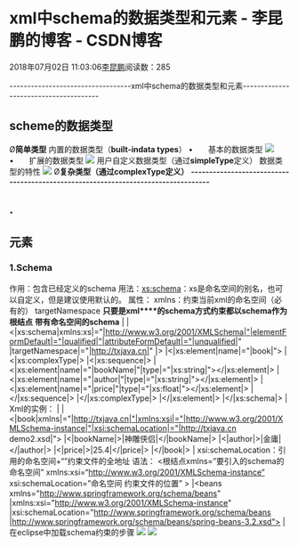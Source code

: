 
# xml中schema的数据类型和元素 - 李昆鹏的博客 - CSDN博客


2018年07月02日 11:03:06[李昆鹏](https://me.csdn.net/weixin_41547486)阅读数：285


----------------------------------xml中schema的数据类型和元素--------------------------------------
## scheme的数据类型
Ø**简单类型**
内置的数据类型（**built-indata types**）
•       基本的数据类型
![](https://img-blog.csdn.net/20180702110001108?watermark/2/text/aHR0cHM6Ly9ibG9nLmNzZG4ubmV0L3dlaXhpbl80MTU0NzQ4Ng==/font/5a6L5L2T/fontsize/400/fill/I0JBQkFCMA==/dissolve/70)
•       扩展的数据类型
![](https://img-blog.csdn.net/20180702110008381?watermark/2/text/aHR0cHM6Ly9ibG9nLmNzZG4ubmV0L3dlaXhpbl80MTU0NzQ4Ng==/font/5a6L5L2T/fontsize/400/fill/I0JBQkFCMA==/dissolve/70)
用户自定义数据类型（通过**simpleType**定义）
数据类型的特性
![](https://img-blog.csdn.net/20180702110015932?watermark/2/text/aHR0cHM6Ly9ibG9nLmNzZG4ubmV0L3dlaXhpbl80MTU0NzQ4Ng==/font/5a6L5L2T/fontsize/400/fill/I0JBQkFCMA==/dissolve/70)
Ø**复杂类型（通过complexType定义）**
**----------------------------------------------------------------------------------**
## .
## 元素
### 1.Schema
作用：包含已经定义的schema
用法：<xs:schema>：xs是命名空间的别名，也可以自定义，但是建议使用默认的。
属性：
xmlns：约束当前xml的命名空间（必有的）
targetNamespace
**只要是xml****的schema方式约束都以schema作为根结点**
**带有命名空间的schema**
|<?xml  version="1.0" encoding="UTF-8"?>
|<|xs:schema|xmlns:xs|="|http://www.w3.org/2001/XMLSchema|"|elementFormDefault|="|qualified|"|attributeFormDefault|="|unqualified|"
|targetNamespace|="|http://txjava.cn|"
|>
|<|xs:element|name|="|book|">
|<|xs:complexType|>
|<|xs:sequence|>
|<|xs:element|name|="|bookName|"|type|="|xs:string|"></|xs:element|>
|<|xs:element|name|="|author|"|type|="|xs:string|"></|xs:element|>
|<|xs:element|name|="|price|"|type|="|xs:float|"></|xs:element|>
|</|xs:sequence|>
|</|xs:complexType|>
|</|xs:element|>
|</|xs:schema|>
|
Xml的实例：
|<?xml  version="1.0" encoding="UTF-8"?>
|<|book|xmlns|="|http://txjava.cn|"|xmlns:xsi|="|http://www.w3.org/2001/XMLSchema-instance|"|xsi:schemaLocation|="|http://txjava.cn demo2.xsd|">
|<|bookName|>|神雕侠侣|</|bookName|>
|<|author|>|金庸|</|author|>
|<|price|>|25.4|</|price|>
|</|book|>
|
xsi:schemaLocation：引用的命名空间+“”约束文件的全地址
语法：
<根结点xmlns=”要引入的schema的命名空间”
xmlns:xsi=“http://www.w3.org/2001/XMLSchema-instance”
xsi:schemaLocation=”命名空间 约束文件的位置” >
|<beans xmlns="http://www.springframework.org/schema/beans"
|xmlns:xsi="http://www.w3.org/2001/XMLSchema-instance"
|xsi:schemaLocation="http://www.springframework.org/schema/beans
|http://www.springframework.org/schema/beans/spring-beans-3.2.xsd">
|
在eclipse中加载schema约束的步骤
![](https://img-blog.csdn.net/20180702110205802?watermark/2/text/aHR0cHM6Ly9ibG9nLmNzZG4ubmV0L3dlaXhpbl80MTU0NzQ4Ng==/font/5a6L5L2T/fontsize/400/fill/I0JBQkFCMA==/dissolve/70)
![](https://img-blog.csdn.net/2018070211022621?watermark/2/text/aHR0cHM6Ly9ibG9nLmNzZG4ubmV0L3dlaXhpbl80MTU0NzQ4Ng==/font/5a6L5L2T/fontsize/400/fill/I0JBQkFCMA==/dissolve/70)


